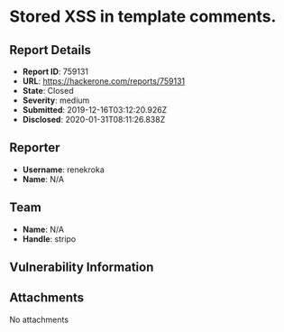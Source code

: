 # Stored XSS in template comments.

## Report Details
- **Report ID**: 759131
- **URL**: https://hackerone.com/reports/759131
- **State**: Closed
- **Severity**: medium
- **Submitted**: 2019-12-16T03:12:20.926Z
- **Disclosed**: 2020-01-31T08:11:26.838Z

## Reporter
- **Username**: renekroka
- **Name**: N/A

## Team
- **Name**: N/A
- **Handle**: stripo

## Vulnerability Information


## Attachments
No attachments

